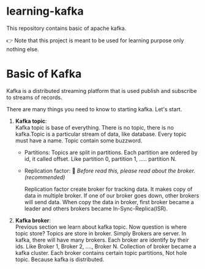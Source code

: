 # learning-kafka

This repository contains basic of apache kafka.

👉 Note that this project is meant to be used for learning purpose only nothing else.
# Basic of Kafka
Kafka is a distributed streaming platform that is used publish and subscribe to streams of records.

There are many things you need to know to starting kafka. Let's start.

1. **Kafka topic**:  
Kafka topic is base of everything. There is no topic, there is no kafka.Topic is a particular stream of data, like database. Every topic must have a name. Topic contain some buzzword.
    - Partitions: 
       Topics are split in partitions. Each partition are ordered by id, it called offset. Like partition 0, partition 1, ..... partition N.
    - Replication factor: 
      🙏 *Before read this, please read about the broker.(recommended)* 

      Replication factor create broker for tracking data. It makes copy of data in multiple broker. If one of our broker goes down, other brokers will send data. When copy the data in broker, first broker became a leader and others brokers became In-Sync-Replica(ISR).
2. **Kafka broker**:    
 Previous section we learn about kafka topic. Now question is where topic store? Topics are store in broker. Simply Brokers are server. In kafka, there will have many brokers. Each broker are identify by their ids. Like Broker 1, Broker 2, ...., Broker N. Collection of broker became a kafka cluster. Each broker contains certain topic partitions, Not hole topic. Because kafka is distributed.